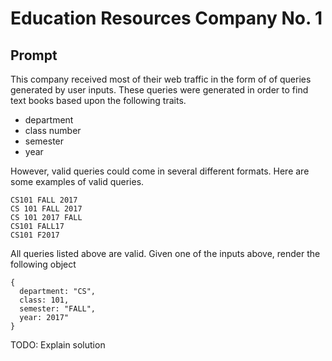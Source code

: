# Education Resources Company No. 1

## Prompt
This company received most of their web traffic in the form of of queries generated by user inputs. These queries were generated in order to find text books based upon the following traits.
* department
* class number
* semester
* year

However, valid queries could come in several different formats.  Here are some examples of valid queries.

```
CS101 FALL 2017
CS 101 FALL 2017
CS 101 2017 FALL
CS101 FALL17
CS101 F2017
```
All queries listed above are valid.  Given one of the inputs above, render the following object
```
{
  department: "CS",
  class: 101,
  semester: "FALL",
  year: 2017"
}
```

TODO: Explain solution